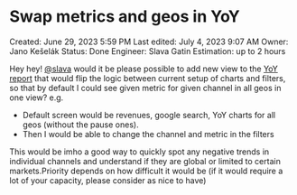# Swap metrics and geos in YoY

Created: June 29, 2023 5:59 PM
Last edited: July 4, 2023 9:07 AM
Owner: Jano Kešelák
Status: Done
Engineer: Slava Gatin
Estimation: up to 2 hours

Hey hey! [@slava](https://glami.slack.com/team/UK3G1AEP3) would it be please possible to add new view to the [YoY report](https://tableau.glami.info/#/views/AbitrageMonthly/PacingYoYAllGEOs?:iid=1) that would flip the logic between current setup of charts and filters, so that by default I could see given metric for given channel in all geos in one view? e.g.

- Default screen would be revenues, google search, YoY charts for all geos (without the pause ones).
- Then I would be able to change the channel and metric in the filters

This would be imho a good way to quickly spot any negative trends in individual channels and understand if they are global or limited to certain markets.Priority depends on how difficult it would be (if it would require a lot of your capacity, please consider as nice to have)